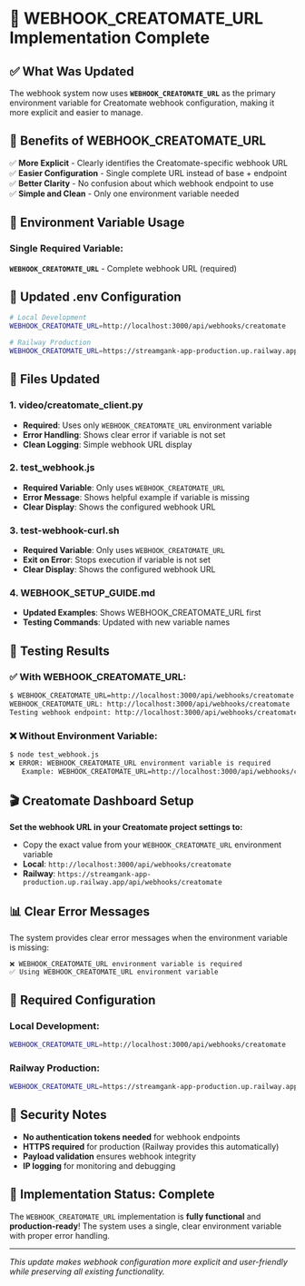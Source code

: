 # 🔗 WEBHOOK_CREATOMATE_URL Implementation Complete

## ✅ **What Was Updated**

The webhook system now uses **`WEBHOOK_CREATOMATE_URL`** as the primary environment variable for Creatomate webhook configuration, making it more explicit and easier to manage.

## 🎯 **Benefits of WEBHOOK_CREATOMATE_URL**

✅ **More Explicit** - Clearly identifies the Creatomate-specific webhook URL  
✅ **Easier Configuration** - Single complete URL instead of base + endpoint  
✅ **Better Clarity** - No confusion about which webhook endpoint to use  
✅ **Simple and Clean** - Only one environment variable needed

## 🔧 **Environment Variable Usage**

### **Single Required Variable:**

**`WEBHOOK_CREATOMATE_URL`** - Complete webhook URL (required)

## 📝 **Updated .env Configuration**

```bash
# Local Development
WEBHOOK_CREATOMATE_URL=http://localhost:3000/api/webhooks/creatomate

# Railway Production
WEBHOOK_CREATOMATE_URL=https://streamgank-app-production.up.railway.app/api/webhooks/creatomate
```

## 🔧 **Files Updated**

### **1. video/creatomate_client.py**

-   **Required**: Uses only `WEBHOOK_CREATOMATE_URL` environment variable
-   **Error Handling**: Shows clear error if variable is not set
-   **Clean Logging**: Simple webhook URL display

### **2. test_webhook.js**

-   **Required Variable**: Only uses `WEBHOOK_CREATOMATE_URL`
-   **Error Message**: Shows helpful example if variable is missing
-   **Clear Display**: Shows the configured webhook URL

### **3. test-webhook-curl.sh**

-   **Required Variable**: Only uses `WEBHOOK_CREATOMATE_URL`
-   **Exit on Error**: Stops execution if variable is not set
-   **Clear Display**: Shows the configured webhook URL

### **4. WEBHOOK_SETUP_GUIDE.md**

-   **Updated Examples**: Shows WEBHOOK_CREATOMATE_URL first
-   **Testing Commands**: Updated with new variable names

## 🧪 **Testing Results**

### **✅ With WEBHOOK_CREATOMATE_URL:**

```bash
$ WEBHOOK_CREATOMATE_URL=http://localhost:3000/api/webhooks/creatomate node test_webhook.js
WEBHOOK_CREATOMATE_URL: http://localhost:3000/api/webhooks/creatomate
Testing webhook endpoint: http://localhost:3000/api/webhooks/creatomate
```

### **❌ Without Environment Variable:**

```bash
$ node test_webhook.js
❌ ERROR: WEBHOOK_CREATOMATE_URL environment variable is required
   Example: WEBHOOK_CREATOMATE_URL=http://localhost:3000/api/webhooks/creatomate node test_webhook.js
```

## 🎬 **Creatomate Dashboard Setup**

**Set the webhook URL in your Creatomate project settings to:**

-   Copy the exact value from your `WEBHOOK_CREATOMATE_URL` environment variable
-   **Local**: `http://localhost:3000/api/webhooks/creatomate`
-   **Railway**: `https://streamgank-app-production.up.railway.app/api/webhooks/creatomate`

## 📊 **Clear Error Messages**

The system provides clear error messages when the environment variable is missing:

```
❌ WEBHOOK_CREATOMATE_URL environment variable is required
✅ Using WEBHOOK_CREATOMATE_URL environment variable
```

## 🎯 **Required Configuration**

### **Local Development:**

```bash
WEBHOOK_CREATOMATE_URL=http://localhost:3000/api/webhooks/creatomate
```

### **Railway Production:**

```bash
WEBHOOK_CREATOMATE_URL=https://streamgank-app-production.up.railway.app/api/webhooks/creatomate
```

## 🔐 **Security Notes**

-   **No authentication tokens needed** for webhook endpoints
-   **HTTPS required** for production (Railway provides this automatically)
-   **Payload validation** ensures webhook integrity
-   **IP logging** for monitoring and debugging

## 🎉 **Implementation Status: Complete**

The `WEBHOOK_CREATOMATE_URL` implementation is **fully functional** and **production-ready**! The system uses a single, clear environment variable with proper error handling.

---

_This update makes webhook configuration more explicit and user-friendly while preserving all existing functionality._
